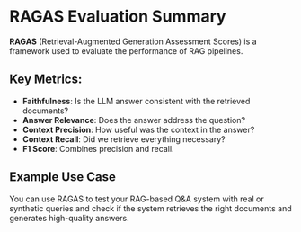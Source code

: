 # RAGAS Evaluation Summary

**RAGAS** (Retrieval-Augmented Generation Assessment Scores) is a framework used to evaluate the performance of RAG pipelines.

## Key Metrics:
- **Faithfulness**: Is the LLM answer consistent with the retrieved documents?
- **Answer Relevance**: Does the answer address the question?
- **Context Precision**: How useful was the context in the answer?
- **Context Recall**: Did we retrieve everything necessary?
- **F1 Score**: Combines precision and recall.

## Example Use Case
You can use RAGAS to test your RAG-based Q&A system with real or synthetic queries and check if the system retrieves the right documents and generates high-quality answers.
